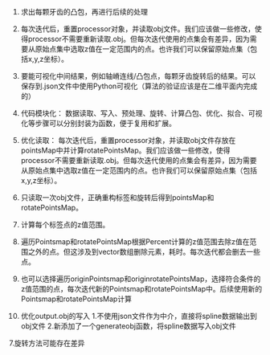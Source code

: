 1. 求出每颗牙齿的凸包，再进行后续的处理

2. 每次迭代后，重置processor对象，并读取obj文件。我们应该做一些修改，使得processor不需要重新读取.obj。但每次迭代使用的点集会有差异，因为需要从原始点集中选取z值在一定范围内的点。也许我们可以保留原始点集（包括x,y,z坐标）。

3. 要能可视化中间结果，例如轴嵴连线/凸包点，每颗牙齿旋转后的结果。可以保存到.json文件中使用Python可视化（算法的验证应该是在二维平面内完成的）

4. 代码模块化：
数据读取、写入、预处理、旋转、计算凸包、优化、拟合、可视化等步骤可以分别封装为函数，便于复用和扩展。


5. 优化读取：
每次迭代后，重置processor对象，并读取obj文件存放在pointsMap中并计算rotatePointsMap。我们应该做一些修改，使得processor不需要重新读取.obj。但每次迭代使用的点集会有差异，因为需要从原始点集中选取z值在一定范围内的点。也许我们可以保留原始点集（包括x,y,z坐标）。

1. 只读取一次obj文件，正确重构标签和旋转后得到pointsMap和rotatePointsMap。
2. 计算每个标签点的z值范围。
3. 遍历Pointsmap和rotatePointsMap根据Percent计算的z值范围去除z值在范围之外的点。但这涉及到vector数组删除元素，耗时。每次迭代都会删去一些点。

4. 也可以选择遍历originPointsmap和originrotatePointsMap，选择符合条件的z值范围的点，每次迭代新的Pointsmap和rotatePointsMap中。后续使用新的Pointsmap和rotatePointsMap计算


6. 优化output.obj的写入
    1.不使用json文件作为中介，直接将spline数据输出到obj文件
    2.新添加了一个generateobj函数，将spline数据写入obj文件

7.旋转方法可能存在差异
